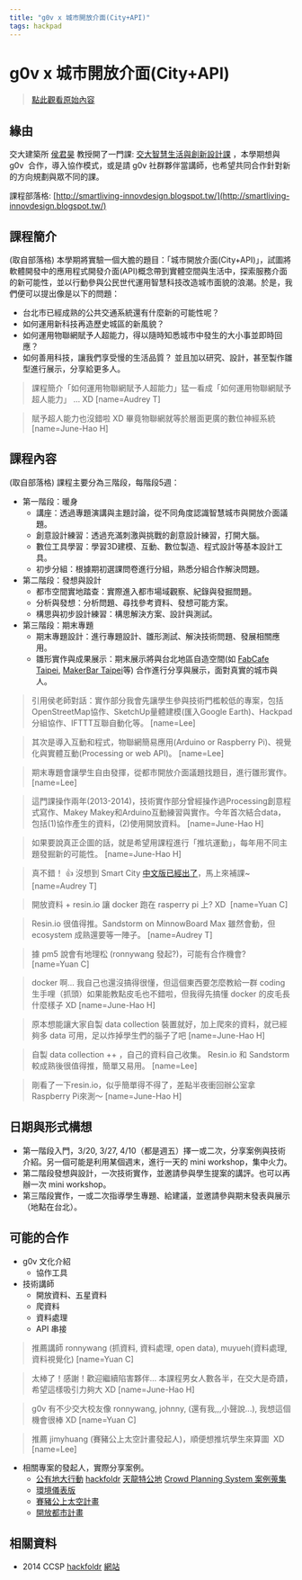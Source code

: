 ```yaml
---
title: "g0v x 城市開放介面(City+API)"
tags: hackpad
---
```


# g0v x 城市開放介面(City+API)

> [點此觀看原始內容](https://g0v.hackpad.tw/MALSFDEWRN9)


## 緣由

交大建築所 [侯君昊](https://zh-tw.facebook.com/junehao) 教授開了一門課: [交大智慧生活與創新設計課](https://www.facebook.com/groups/SLID2013/) ，本學期想與 g0v  合作，導入協作模式，或是請 g0v 社群夥伴當講師，也希望共同合作針對新的方向規劃與眾不同的課。

課程部落格: [http://smartliving-innovdesign.blogspot.tw/](http://smartliving-innovdesign.blogspot.tw/)

## 課程簡介

(取自部落格)
本學期將實驗一個大膽的題目：「城市開放介面(City+API)」，試圖將軟體開發中的應用程式開發介面(API)概念帶到實體空間與生活中，探索服務介面的新可能性，並以行動參與公民世代運用智慧科技改造城市面貌的浪潮。於是，我們便可以提出像是以下的問題：
- 台北市已經成熟的公共交通系統還有什麼新的可能性呢？
- 如何運用新科技再造歷史城區的新風貌？
- 如何運用物聯網賦予人超能力，得以隨時知悉城市中發生的大小事並即時回應？
- 如何善用科技，讓我們享受慢的生活品質？
並且加以研究、設計，甚至製作雛型進行展示，分享給更多人。
> 課程簡介「如何運用物聯網賦予人超能力」猛一看成「如何運用物聯網賦予超人能力」 ... XD
> [name=Audrey T]

> 賦予超人能力也沒錯啦 XD 畢竟物聯網就等於層面更廣的數位神經系統
> [name=June-Hao H]


## 課程內容

(取自部落格)
課程主要分為三階段，每階段5週：
- 第一階段：暖身
    - 講座：透過專題演講與主題討論，從不同角度認識智慧城市與開放介面議題。
    - 創意設計練習：透過充滿刺激與挑戰的創意設計練習，打開大腦。
    - 數位工具學習：學習3D建模、互動、數位製造、程式設計等基本設計工具。
    - 初步分組：根據期初選課問卷進行分組，熟悉分組合作解決問題。
- 第二階段：發想與設計
    - 都市空間實地踏查：實際進入都市場域觀察、紀錄與發掘問題。
    - 分析與發想：分析問題、尋找參考資料、發想可能方案。
    - 構思與初步設計練習：構思解決方案、設計與測試。
- 第三階段：期末專題
    - 期末專題設計：進行專題設計、雛形測試、解決技術問題、發展相關應用。
    - 雛形實作與成果展示：期末展示將與台北地區自造空間(如 [FabCafe Taipei](http://fabcafe.com/taipei/), [MakerBar Taipei](http://makerbartaipei.com/)等) 合作進行分享與展示，面對真實的城市與人。

> 引用侯老師對話：實作部分我會先讓學生參與技術門檻較低的專案，包括OpenStreetMap協作、SketchUp量體建模(匯入Google Earth)、Hackpad分組協作、IFTTT互聯自動化等。
> [name=Lee]

> 其次是導入互動和程式，物聯網簡易應用(Arduino or Raspberry Pi)、視覺化與實體互動(Processing or web API)。
> [name=Lee]

> 期末專題會讓學生自由發揮，從都市開放介面議題找題目，進行雛形實作。
> [name=Lee]

> 這門課操作兩年(2013-2014)，技術實作部分曾經操作過Processing創意程式寫作、Makey Makey和Arduino互動練習與實作。今年首次結合data，包括(1)協作產生的資料，(2)使用開放資料。
> [name=June-Hao H]

> 如果要說真正企圖的話，就是希望用課程進行「推坑運動」，每年用不同主題發掘新的可能性。
> [name=June-Hao H]

> 真不錯！ :+1: 沒想到 Smart City [中文版已經出了](http://24h.pchome.com.tw/books/prod/DJAP47-A9005BCFK)，馬上來補課~
> [name=Audrey T]

> 開放資料 \+ resin.io 讓 docker 跑在 rasperry pi 上? XD 
> [name=Yuan C]

> Resin.io 很值得推。Sandstorm on MinnowBoard Max 雖然會動，但 ecosystem 成熟還要等一陣子。
> [name=Audrey T]

> 據 pm5 說會有地理松 (ronnywang 發起?)，可能有合作機會?
> [name=Yuan C]

> docker 啊... 我自己也還沒搞得很懂，但這個東西要怎麼教給一群 coding 生手哩（抓頭）如果能教點皮毛也不錯啦，但我得先搞懂 docker 的皮毛長什麼樣子 XD
> [name=June-Hao H]

> 原本想能讓大家自製 data collection 裝置就好，加上爬來的資料，就已經夠多 data 可用，足以炸掉學生們的腦子了吧
> [name=June-Hao H]

> 自製 data collection ++ ，自己的資料自己收集。 Resin.io 和 Sandstorm 較成熟後很值得推，簡單又易用。
> [name=Lee]

> 剛看了一下resin.io，似乎簡單得不得了，差點半夜衝回辦公室拿Raspberry Pi來測～
> [name=June-Hao H]


## 日期與形式構想

- 第一階段入門，3/20, 3/27, 4/10（都是週五）擇一或二次，分享案例與技術介紹。另一個可能是利用某個週末，進行一天的 mini workshop，集中火力。
- 第二階段發想與設計，一次技術實作，並邀請參與學生提案的講評。也可以再辦一次 mini workshop。
- 第三階段實作，一或二次指導學生專題、給建議，並邀請參與期末發表與展示（地點在台北）。

## 可能的合作

- g0v 文化介紹
    - 協作工具
- 技術講師
    - 開放資料、五星資料
    - 爬資料
    - 資料處理
    - API 串接
> 推薦講師 ronnywang (抓資料, 資料處理, open data), muyueh(資料處理, 資料視覺化)
> [name=Yuan C]

> 太棒了！感謝！歡迎繼續陷害夥伴... 本課程男女人數各半，在交大是奇蹟，希望這樣吸引力夠大 XD
> [name=June-Hao H]

> g0v 有不少交大校友像 ronnywang, johnny, (還有我,,,小聲說...), 我想這個機會很棒 XD
> [name=Yuan C]

> 推薦 jimyhuang (賽豬公上太空計畫發起人)，順便想推坑學生來算圖  XD
> [name=Lee]

- 相關專案的發起人，實際分享案例。
    - [公有地大行動](https://www.facebook.com/POPonFire) [hackfoldr](http://hackfoldr.org/POPonFire)  [天龍特公地](http://taipei-pop.herokuapp.com/)  [Crowd Planning System 案例蒐集](https://g0v.hackpad.tw/Crowd-Planning-System-Prototype--dVyaLcWGdNA)
    - [環境儀表版](http://env.g0v.tw/air/)
    - [賽豬公上太空計畫](https://g0v.hackpad.tw/-twlandsat-oZjrZwHKc8r)
    - [開放都市計畫](https://g0v.hackpad.tw/f3z18AeU2uH)

## 相關資料

- 2014 CCSP [hackfoldr](http://hackfoldr.org/2014ccsp/a91igl41aPG) [網站](http://ccsp.ntumobile.org/)




